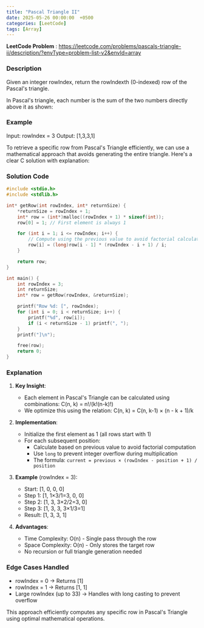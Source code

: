 ```yaml
---
title: "Pascal Triangle II"
date: 2025-05-26 00:00:00  +0500
categories: [LeetCode]
tags: [Array]
---
```

**LeetCode Problem** : <https://leetcode.com/problems/pascals-triangle-ii/description/?envType=problem-list-v2&envId=array>

### Description

Given an integer rowIndex, return the rowIndexth (0-indexed) row of the Pascal's triangle.

In Pascal's triangle, each number is the sum of the two numbers directly above it as shown:

### Example

Input: rowIndex = 3
Output: [1,3,3,1]

To retrieve a specific row from Pascal's Triangle efficiently, we can use a mathematical approach that avoids generating the entire triangle. Here's a clear C solution with explanation:

### Solution Code
```c
#include <stdio.h>
#include <stdlib.h>

int* getRow(int rowIndex, int* returnSize) {
    *returnSize = rowIndex + 1;
    int* row = (int*)malloc((rowIndex + 1) * sizeof(int));
    row[0] = 1; // First element is always 1

    for (int i = 1; i <= rowIndex; i++) {
        // Compute using the previous value to avoid factorial calculations
        row[i] = (long)row[i - 1] * (rowIndex - i + 1) / i;
    }

    return row;
}

int main() {
    int rowIndex = 3;
    int returnSize;
    int* row = getRow(rowIndex, &returnSize);

    printf("Row %d: [", rowIndex);
    for (int i = 0; i < returnSize; i++) {
        printf("%d", row[i]);
        if (i < returnSize - 1) printf(", ");
    }
    printf("]\n");

    free(row);
    return 0;
}
```

### Explanation

1. **Key Insight**:
   - Each element in Pascal's Triangle can be calculated using combinations: C(n, k) = n!/(k!(n-k)!)
   - We optimize this using the relation: C(n, k) = C(n, k-1) × (n - k + 1)/k

2. **Implementation**:
   - Initialize the first element as 1 (all rows start with 1)
   - For each subsequent position:
     - Calculate based on previous value to avoid factorial computation
     - Use `long` to prevent integer overflow during multiplication
     - The formula: `current = previous × (rowIndex - position + 1) / position`

3. **Example** (rowIndex = 3):
   - Start: [1, 0, 0, 0]
   - Step 1: [1, 1×3/1=3, 0, 0]
   - Step 2: [1, 3, 3×2/2=3, 0]
   - Step 3: [1, 3, 3, 3×1/3=1]
   - Result: [1, 3, 3, 1]

4. **Advantages**:
   - Time Complexity: O(n) - Single pass through the row
   - Space Complexity: O(n) - Only stores the target row
   - No recursion or full triangle generation needed

### Edge Cases Handled
- rowIndex = 0 → Returns [1]
- rowIndex = 1 → Returns [1, 1]
- Large rowIndex (up to 33) → Handles with long casting to prevent overflow

This approach efficiently computes any specific row in Pascal's Triangle using optimal mathematical operations.
